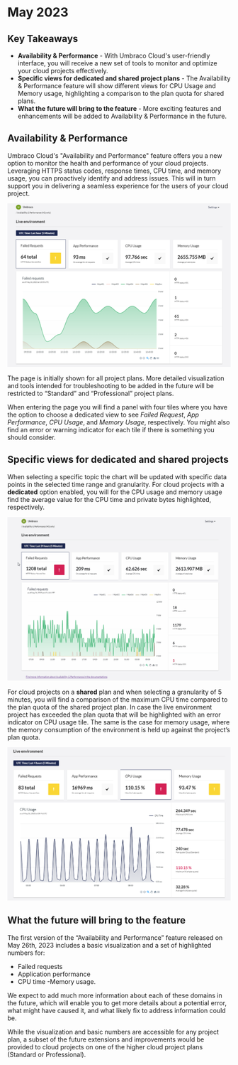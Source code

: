 # May 2023

## Key Takeaways
* **Availability & Performance** - With Umbraco Cloud's user-friendly interface, you will receive a new set of tools to monitor and optimize your cloud projects effectively.
* **Specific views for dedicated and shared project plans** - The Availability & Performance feature will show different views for CPU Usage and Memory usage, highlighting a comparison to the plan quota for shared plans.
* **What the future will bring to the feature** - More exciting features and enhancements will be added to Availability & Performance in the future.

## Availability & Performance
Umbraco Cloud's "Availability and Performance" feature offers you a new option to monitor the health and performance of your cloud projects. Leveraging HTTPS status codes, response times, CPU time, and memory usage, you can proactively identify and address issues. This will in turn support you in delivering a seamless experience for the users of your cloud project.

![FailedRequest](images/AP-1-FailedRequests-Com.png)

The page is initially shown for all project plans. More detailed visualization and tools intended for troubleshooting to be added in the future will be restricted to “Standard” and “Professional” project plans.

When entering the page you will find a panel with four tiles where you have the option to choose a dedicated view to see _Failed Request_, _App Performance_, _CPU Usage_, and _Memory Usage_, respectively. You might also find an error or warning indicator for each tile if there is something you should consider.

## Specific views for dedicated and shared projects
When selecting a specific topic the chart will be updated with specific data points in the selected time range and granularity. For cloud projects with a **dedicated** option enabled, you will for the CPU usage and memory usage find the average value for the CPU time and private bytes highlighted, respectively.

![Demo-dedicated](images/AP-DemoDedicated.gif)

For cloud projects on a **shared** plan and when selecting a granularity of 5 minutes, you will find a comparison of the maximum CPU time compared to the plan quota of the shared project plan. In case the live environment project has exceeded the plan quota that will be highlighted with an error indicator on CPU usage tile. The same is the case for memory usage, where the memory consumption of the environment is held up against the project’s plan quota.

![Shared-multiple-warnings](images/AP-Shared-Multiple-warnings.png)

## What the future will bring to the feature
The first version of the “Availability and Performance” feature released on May 26th, 2023 includes a basic visualization and a set of highlighted numbers for:
- Failed requests
- Application performance
- CPU time
-Memory usage.

We expect to add much more information about each of these domains in the future, which will enable you to get more details about a potential error, what might have caused it, and what likely fix to address information could be.

While the visualization and basic numbers are accessible for any project plan, a subset of the future extensions and improvements would be provided to cloud projects on one of the higher cloud project plans (Standard or Professional).
